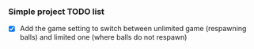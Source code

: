 ### Simple project TODO list

- [x] Add the game setting to switch between unlimited game (respawning balls) and limited one (where balls do not respawn) 